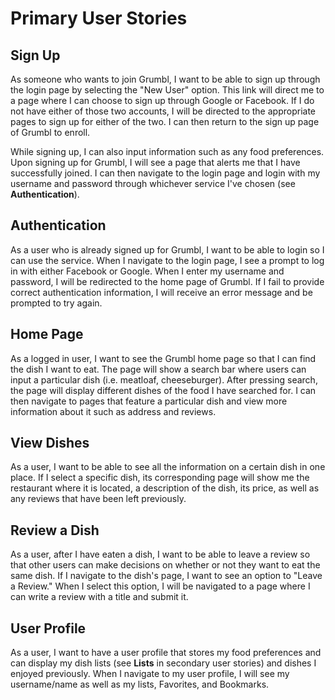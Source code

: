 # Primary User Stories

## Sign Up 
As someone who wants to join Grumbl, I want to be able to sign up through the login page by selecting the "New User" option. This link will direct me to a page where I can choose to sign up through Google or Facebook. If I do not have either of those two accounts, I will be directed to the appropriate pages to sign up for either of the two. I can then return to the sign up page of Grumbl to enroll. 

While signing up, I can also input information such as any food preferences. Upon signing up for Grumbl, I will see a page that alerts me that I have successfully joined. I can then navigate to the login page and login with my username and password through whichever service I've chosen (see **Authentication**). 

## Authentication
As a user who is already signed up for Grumbl, I want to be able to login so I can use the service. When I navigate to the login page, I see a prompt to log in with either Facebook or Google. When I enter my username and password, I will be redirected to the home page of Grumbl. If I fail to provide correct authentication information, I will receive an error message and be prompted to try again. 

## Home Page 
As a logged in user, I want to see the Grumbl home page so that I can find the dish I want to eat. The page will show a search bar where users can input a particular dish (i.e. meatloaf, cheeseburger). After pressing search, the page will display different dishes of the food I have searched for. I can then navigate to pages that feature a particular dish and view more information about it such as address and reviews. 

## View Dishes
As a user, I want to be able to see all the information on a certain dish in one place. If I select a specific dish, its corresponding page will show me the restaurant where it is located, a description of the dish, its price, as well as any reviews that have been left previously.

## Review a Dish
As a user, after I have eaten a dish, I want to be able to leave a review so that other users can make decisions on whether or not they want to eat the same dish. If I navigate to the dish's page, I want to see an option to "Leave a Review." When I select this option, I will be navigated to a page where I can write a review with a title and submit it. 

## User Profile
As a user, I want to have a user profile that stores my food preferences and can display my dish lists (see **Lists** in secondary user stories) and dishes I enjoyed previously. When I navigate to my user profile, I will see my username/name as well as my lists, Favorites, and Bookmarks.

